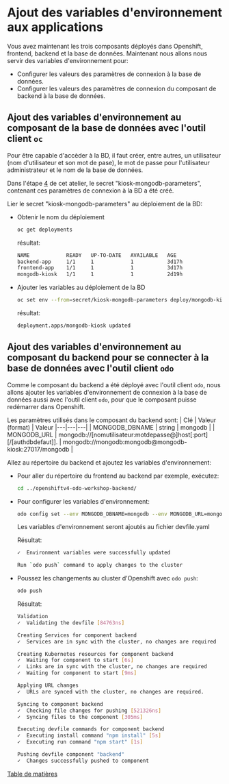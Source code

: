 # Ajout des variables d'environnement aux applications

Vous avez maintenant les trois composants déployés dans Openshift, frontend, backend et la base de données. Maintenant nous allons nous servir des variables d'environnement pour:
- Configurer les valeurs des paramètres de connexion à la base de données.
- Configurer les valeurs des paramètres de connexion du composant de backend à la base de données.

## Ajout des variables d'environnement au composant de la base de données avec l'outil client `oc`
Pour être capable d'accèder à la BD, il faut créer, entre autres, un utilisateur (nom d'utilisateur et son mot de pase), le mot de passe pour l'utilisateur administrateur et le nom de la base de données.

Dans l'étape [4](4-Creation-secret-bd.md) de cet atelier, le secret "kiosk-mongodb-parameters", contenant ces paramètres de connexion à la BD a été créé.

Lier le secret "kiosk-mongodb-parameters" au déploiement de la BD:
- Obtenir le nom du déploiement
  ```bash
  oc get deployments
  ```
  résultat:
  ```bash
  NAME            READY   UP-TO-DATE   AVAILABLE   AGE
  backend-app     1/1     1            1           3d17h
  frontend-app    1/1     1            1           3d17h
  mongodb-kiosk   1/1     1            1           2d19h
  ```
- Ajouter les variables au déploiement de la BD
  ```bash
  oc set env --from=secret/kiosk-mongodb-parameters deploy/mongodb-kiosk
  ```
  résultat:
  ```bash
  deployment.apps/mongodb-kiosk updated
  ```

## Ajout des variables d'environnement au composant du backend pour se connecter à la base de données avec l'outil client `odo`
Comme le composant du backend a été déployé avec l'outil client `odo`, nous allons ajouter les variables d'environnement de connexion à la base de données aussi avec l'outil client `odo`, pour que le composant puisse redémarrer dans Openshift.

Les paramètres utilisés dans le composant du backend sont:
|  Clé | Valeur (format)  | Valeur
|---|---|---|
|  MONGODB_DBNAME | string | mongodb  |
|  MONGODB_URL | mongodb://[nomutilisateur:motdepasse@]host[:port][/[authdbdefaut]]. | mongodb://mongodb:mongodb@mongodb-kiosk:27017/mongodb |

Allez au répertoire du backend et ajoutez les variables d'environnement:
* Pour aller du répertoire du frontend au backend par exemple, exécutez:
  ```bash
  cd ../openshiftv4-odo-workshop-backend/
  ```
* Pour configurer les variables d'environnement:
  ```bash
  odo config set --env MONGODB_DBNAME=mongodb --env MONGODB_URL=mongodb://mongodb:mongodb@mongodb-kiosk:27017/mongodb
  ```
  Les variables d'environnement seront ajoutés au fichier devfile.yaml

  Résultat:
  ```bash
  ✓  Environment variables were successfully updated

  Run `odo push` command to apply changes to the cluster
  ```
* Poussez les changements au cluster d'Openshift avec `odo push`:
  ```bash
  odo push
  ```
  Résultat:
  ```bash
  Validation
  ✓  Validating the devfile [84763ns]

  Creating Services for component backend
  ✓  Services are in sync with the cluster, no changes are required

  Creating Kubernetes resources for component backend
  ✓  Waiting for component to start [6s]                                           
  ✓  Links are in sync with the cluster, no changes are required
  ✓  Waiting for component to start [9ms]

  Applying URL changes
  ✓  URLs are synced with the cluster, no changes are required.

  Syncing to component backend
  ✓  Checking file changes for pushing [521326ns]
  ✓  Syncing files to the component [305ms]

  Executing devfile commands for component backend
  ✓  Executing install command "npm install" [5s]
  ✓  Executing run command "npm start" [1s]

  Pushing devfile component "backend"
  ✓  Changes successfully pushed to component
  ```

[Table de matières](README.md)